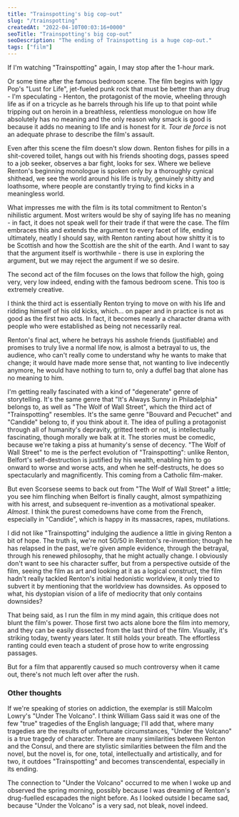 ```yaml
---
title: "Trainspotting's big cop-out"
slug: "/trainspotting"
createdAt: "2022-04-10T00:03:16+0000"
seoTitle: "Trainspotting's big cop-out"
seoDescription: "The ending of Trainspotting is a huge cop-out."
tags: ["film"]
---
```


If I'm watching "Trainspotting" again, I may stop after the 1-hour mark.

Or some time after the famous bedroom scene. The film begins with Iggy Pop's "Lust for Life", jet-fueled punk rock that must be better than any drug - I'm speculating - Henton, the protagonist of the movie, wheeling through life as if on a tricycle as he barrels through his life up to that point while tripping out on heroin in a breathless, relentless monologue on how life absolutely has no meaning and the only reason why smack is good is because it adds no meaning to life and is honest for it. _Tour de force_ is not an adequate phrase to describe the film's assault.

Even after this scene the film doesn't slow down. Renton fishes for pills in a shit-covered toilet, hangs out with his friends shooting dogs, passes speed to a job seeker, observes a bar fight, looks for sex. Where we believe Renton's beginning monologue is spoken only by a thoroughly cynical shithead, we see the world around his life is truly, genuinely shitty and loathsome, where people are constantly trying to find kicks in a meaningless world.

What impresses me with the film is its total commitment to Renton's nihilistic argument. Most writers would be shy of saying life has no meaning - in fact, it does not speak well for their trade if that were the case. The film embraces this and extends the argument to every facet of life, ending ultimately, neatly I should say, with Renton ranting about how shitty it is to be Scottish and how the Scottish are the shit of the earth. And I want to say that the argument itself is worthwhile - there is use in exploring the argument, but we may reject the argument if we so desire.

The second act of the film focuses on the lows that follow the high, going very, very low indeed, ending with the famous bedroom scene. This too is extremely creative.

I think the third act is essentially Renton trying to move on with his life and ridding himself of his old kicks, which... on paper and in practice is not as good as the first two acts. In fact, it becomes nearly a character drama with people who were established as being not necessarily real.

Renton's final act, where he betrays his asshole friends (justifiable) and promises to truly live a normal life now, is almost a betrayal to us, the audience, who can't really come to understand why he wants to make that change; it would have made more sense that, not wanting to live indecently anymore, he would have nothing to turn to, only a duffel bag that alone has no meaning to him.

I'm getting really fascinated with a kind of "degenerate" genre of storytelling. It's the same genre that "It's Always Sunny in Philadelphia" belongs to, as well as "The Wolf of Wall Street", which the third act of "Trainspotting" resembles. It's the same genre "Bouvard and Pecuchet" and "Candide" belong to, if you think about it. The idea of pulling a protagonist through all of humanity's depravity, gritted teeth or not, is intellectually fascinating, though morally we balk at it. The stories must be comedic, because we're taking a piss at humanity's sense of decency. "The Wolf of Wall Street" to me is the perfect evolution of "Trainspotting": unlike Renton, Belfort's self-destruction is justified by his wealth, enabling him to go onward to worse and worse acts, and when he self-destructs, he does so spectacularly and magnificently. This coming from a Catholic film-maker.

But even Scorsese seems to back out from "The Wolf of Wall Street" a little; you see him flinching when Belfort is finally caught, almost sympathizing with his arrest, and subsequent re-invention as a motivational speaker. _Almost_. I think the purest comedowns have come from the French, especially in "Candide", which is happy in its massacres, rapes, mutilations.

I did not like "Trainspotting" indulging the audience a little in giving Renton a bit of hope. The truth is, we're not 50/50 in Renton's re-invention; though he has relapsed in the past, we're given ample evidence, through the betrayal, through his renewed philosophy, that he might actually change. I obviously don't want to see his character suffer, but from a perspective outside of the film, seeing the film as art and looking at it as a logical construct, the film hadn't really tackled Renton's initial hedonistic worldview, it only tried to subvert it by mentioning that the worldview has downsides. As opposed to what, his dystopian vision of a life of mediocrity that only contains downsides?

That being said, as I run the film in my mind again, this critique does not blunt the film's power. Those first two acts alone bore the film into memory, and they can be easily dissected from the last third of the film. Visually, it's striking today, twenty years later. It still holds your breath. The effortless ranting could even teach a student of prose how to write engrossing passages.

But for a film that apparently caused so much controversy when it came out, there's not much left over after the rush.

### Other thoughts

If we're speaking of stories on addiction, the exemplar is still Malcolm Lowry's "Under The Volcano". I think William Gass said it was one of the few "true" tragedies of the English language; I'll add that, where many tragedies are the results of unfortunate circumstances, "Under the Volcano" is a true tragedy of character. There are many similarities between Renton and the Consul, and there are stylistic similarities between the film and the novel, but the novel is, for one, total, intellectually and artistically, and for two, it outdoes "Trainspotting" and becomes transcendental, especially in its ending.

The connection to "Under the Volcano" occurred to me when I woke up and observed the spring morning, possibly because I was dreaming of Renton's drug-fuelled escapades the night before. As I looked outside I became sad, because "Under the Volcano" is a very sad, not bleak, novel indeed.